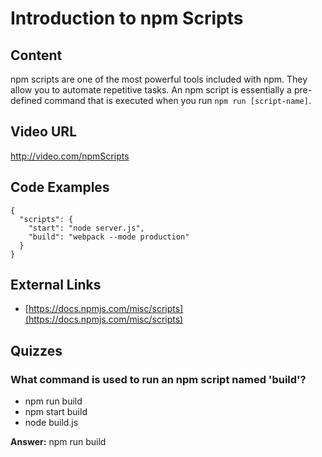 # Introduction to npm Scripts

## Content

npm scripts are one of the most powerful tools included with npm. They allow you to automate repetitive tasks. An npm script is essentially a pre-defined command that is executed when you run `npm run [script-name]`.

## Video URL

http://video.com/npmScripts

## Code Examples

```
{
  "scripts": {
    "start": "node server.js",
    "build": "webpack --mode production"
  }
}
```

## External Links

- [https://docs.npmjs.com/misc/scripts](https://docs.npmjs.com/misc/scripts)

## Quizzes

### What command is used to run an npm script named 'build'?

- npm run build
- npm start build
- node build.js

**Answer:** npm run build